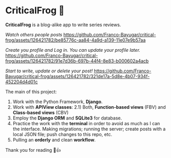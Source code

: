 # CriticalFrog 🐸


**CriticalFrog** is a blog-alike app to write series reviews.


*Watch others people posts*
https://github.com/Franco-Bayugar/critical-frog/assets/126421782/be85776c-aa84-4a9d-a139-11e07e9b57aa


*Create you profile and Log in. You can update your profile later.*
https://github.com/Franco-Bayugar/critical-frog/assets/126421782/91e7d36b-697b-44f4-8e83-b000602a4acb

*Start to write, update or delete your post!* 
https://github.com/Franco-Bayugar/critical-frog/assets/126421782/321de17a-5d8e-4b07-934f-452204d4d01c


The main of this project:
1) Work with the Python Framework, **Django**. 
2) Work with **APIView classes**:
  2.1) Both, **Function-based views** (FBV) and **Class-based views** (CBV)
3) Employ the **Django ORM** and **SQLite3** for database.
4) Practice the work with the **terminal** in order to avoid as much as I can the interface. Making migrations; running the server; create posts with a local JSON file; push changes to this repo, etc.
5) Pulling an **orderly** and clean **workflow**.

Thank you for reading 🐸👍
